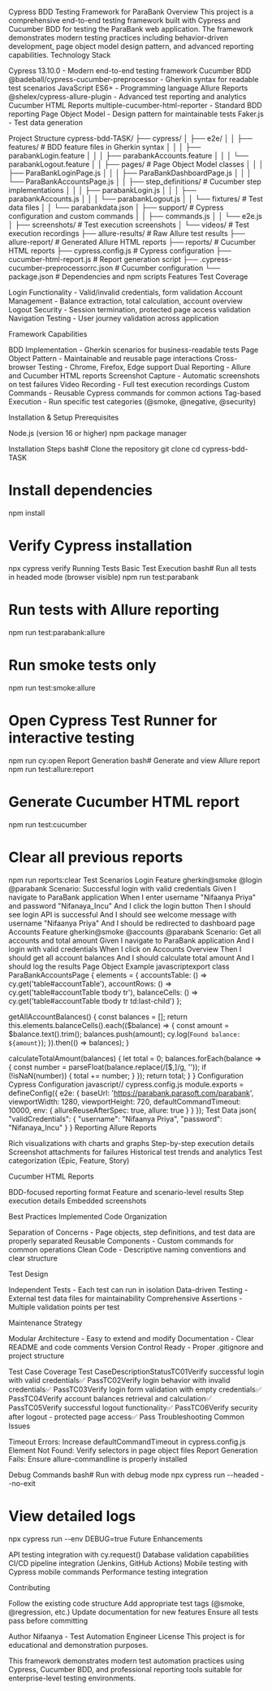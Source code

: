 Cypress BDD Testing Framework for ParaBank
Overview
This project is a comprehensive end-to-end testing framework built with Cypress and Cucumber BDD for testing the ParaBank web application. The framework demonstrates modern testing practices including behavior-driven development, page object model design pattern, and advanced reporting capabilities.
Technology Stack

Cypress 13.10.0 - Modern end-to-end testing framework
Cucumber BDD @badeball/cypress-cucumber-preprocessor - Gherkin syntax for readable test scenarios
JavaScript ES6+ - Programming language
Allure Reports @shelex/cypress-allure-plugin - Advanced test reporting and analytics
Cucumber HTML Reports multiple-cucumber-html-reporter - Standard BDD reporting
Page Object Model - Design pattern for maintainable tests
Faker.js - Test data generation

Project Structure
cypress-bdd-TASK/
├── cypress/
│   ├── e2e/
│   │   ├── features/           # BDD feature files in Gherkin syntax
│   │   │   ├── parabankLogin.feature
│   │   │   ├── parabankAccounts.feature
│   │   │   └── parabankLogout.feature
│   │   ├── pages/              # Page Object Model classes
│   │   │   ├── ParaBankLoginPage.js
│   │   │   ├── ParaBankDashboardPage.js
│   │   │   └── ParaBankAccountsPage.js
│   │   ├── step_definitions/   # Cucumber step implementations
│   │   │   ├── parabankLogin.js
│   │   │   ├── parabankAccounts.js
│   │   │   └── parabankLogout.js
│   │   └── fixtures/           # Test data files
│   │       └── parabankdata.json
│   ├── support/               # Cypress configuration and custom commands
│   │   ├── commands.js
│   │   └── e2e.js
│   ├── screenshots/          # Test execution screenshots
│   └── videos/              # Test execution recordings
├── allure-results/          # Raw Allure test results
├── allure-report/          # Generated Allure HTML reports
├── reports/               # Cucumber HTML reports
├── cypress.config.js     # Cypress configuration
├── cucumber-html-report.js  # Report generation script
├── .cypress-cucumber-preprocessorrc.json  # Cucumber configuration
└── package.json          # Dependencies and npm scripts
Features
Test Coverage

Login Functionality - Valid/invalid credentials, form validation
Account Management - Balance extraction, total calculation, account overview
Logout Security - Session termination, protected page access validation
Navigation Testing - User journey validation across application

Framework Capabilities

BDD Implementation - Gherkin scenarios for business-readable tests
Page Object Pattern - Maintainable and reusable page interactions
Cross-browser Testing - Chrome, Firefox, Edge support
Dual Reporting - Allure and Cucumber HTML reports
Screenshot Capture - Automatic screenshots on test failures
Video Recording - Full test execution recordings
Custom Commands - Reusable Cypress commands for common actions
Tag-based Execution - Run specific test categories (@smoke, @negative, @security)

Installation & Setup
Prerequisites

Node.js (version 16 or higher)
npm package manager

Installation Steps
bash# Clone the repository
git clone <repository-url>
cd cypress-bdd-TASK

# Install dependencies
npm install

# Verify Cypress installation
npx cypress verify
Running Tests
Basic Test Execution
bash# Run all tests in headed mode (browser visible)
npm run test:parabank

# Run tests with Allure reporting
npm run test:parabank:allure

# Run smoke tests only
npm run test:smoke:allure

# Open Cypress Test Runner for interactive testing
npm run cy:open
Report Generation
bash# Generate and view Allure report
npm run test:allure:report

# Generate Cucumber HTML report
npm run test:cucumber

# Clear all previous reports
npm run reports:clear
Test Scenarios
Login Feature
gherkin@smoke @login @parabank
Scenario: Successful login with valid credentials
  Given I navigate to ParaBank application
  When I enter username "Nifaanya Priya" and password "Nifanaya_Incu"
  And I click the login button
  Then I should see login API is successful
  And I should see welcome message with username "Nifaanya Priya"
  And I should be redirected to dashboard page
Accounts Feature
gherkin@smoke @accounts @parabank
Scenario: Get all accounts and total amount
  Given I navigate to ParaBank application
  And I login with valid credentials
  When I click on Accounts Overview
  Then I should get all account balances
  And I should calculate total amount
  And I should log the results
Page Object Example
javascriptexport class ParaBankAccountsPage {
  elements = {
    accountsTable: () => cy.get('table#accountTable'),
    accountRows: () => cy.get('table#accountTable tbody tr'),
    balanceCells: () => cy.get('table#accountTable tbody tr td:last-child')
  };

  getAllAccountBalances() {
    const balances = [];
    return this.elements.balanceCells().each(($balance) => {
      const amount = $balance.text().trim();
      balances.push(amount);
      cy.log(`Found balance: ${amount}`);
    }).then(() => balances);
  }

  calculateTotalAmount(balances) {
    let total = 0;
    balances.forEach(balance => {
      const number = parseFloat(balance.replace(/[$,]/g, ''));
      if (!isNaN(number)) {
        total += number;
      }
    });
    return total;
  }
}
Configuration
Cypress Configuration
javascript// cypress.config.js
module.exports = defineConfig({
  e2e: {
    baseUrl: 'https://parabank.parasoft.com/parabank',
    viewportWidth: 1280,
    viewportHeight: 720,
    defaultCommandTimeout: 10000,
    env: {
      allureReuseAfterSpec: true,
      allure: true
    }
  }
});
Test Data
json{
  "validCredentials": {
    "username": "Nifaanya Priya",
    "password": "Nifanaya_Incu"
  }
}
Reporting
Allure Reports

Rich visualizations with charts and graphs
Step-by-step execution details
Screenshot attachments for failures
Historical test trends and analytics
Test categorization (Epic, Feature, Story)

Cucumber HTML Reports

BDD-focused reporting format
Feature and scenario-level results
Step execution details
Embedded screenshots

Best Practices Implemented
Code Organization

Separation of Concerns - Page objects, step definitions, and test data are properly separated
Reusable Components - Custom commands for common operations
Clean Code - Descriptive naming conventions and clear structure

Test Design

Independent Tests - Each test can run in isolation
Data-driven Testing - External test data files for maintainability
Comprehensive Assertions - Multiple validation points per test

Maintenance Strategy

Modular Architecture - Easy to extend and modify
Documentation - Clear README and code comments
Version Control Ready - Proper .gitignore and project structure

Test Case Coverage
Test CaseDescriptionStatusTC01Verify successful login with valid credentials✅ PassTC02Verify login behavior with invalid credentials✅ PassTC03Verify login form validation with empty credentials✅ PassTC04Verify account balances retrieval and calculation✅ PassTC05Verify successful logout functionality✅ PassTC06Verify security after logout - protected page access✅ Pass
Troubleshooting
Common Issues

Timeout Errors: Increase defaultCommandTimeout in cypress.config.js
Element Not Found: Verify selectors in page object files
Report Generation Fails: Ensure allure-commandline is properly installed

Debug Commands
bash# Run with debug mode
npx cypress run --headed --no-exit

# View detailed logs
npx cypress run --env DEBUG=true
Future Enhancements

API testing integration with cy.request()
Database validation capabilities
CI/CD pipeline integration (Jenkins, GitHub Actions)
Mobile testing with Cypress mobile commands
Performance testing integration

Contributing

Follow the existing code structure
Add appropriate test tags (@smoke, @regression, etc.)
Update documentation for new features
Ensure all tests pass before committing

Author
Nifaanya - Test Automation Engineer
License
This project is for educational and demonstration purposes.

This framework demonstrates modern test automation practices using Cypress, Cucumber BDD, and professional reporting tools suitable for enterprise-level testing environments.